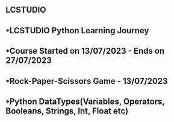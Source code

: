 ## LCSTUDIO 
## •LCSTUDIO Python Learning Journey
## •Course Started on 13/07/2023 - Ends on 27/07/2023
## •Rock-Paper-Scissors Game - 13/07/2023
## •Python DataTypes(Variables, Operators, Booleans, Strings, Int, Float etc)